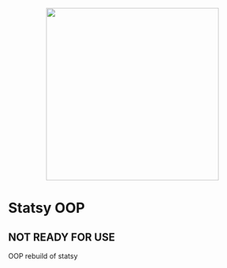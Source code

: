 <p align="center">
  <img src ="https://tomrouse.me/images/Statsy_cropped.svg" width="350px" />
</p>

# Statsy OOP

## NOT READY FOR USE

OOP rebuild of statsy
